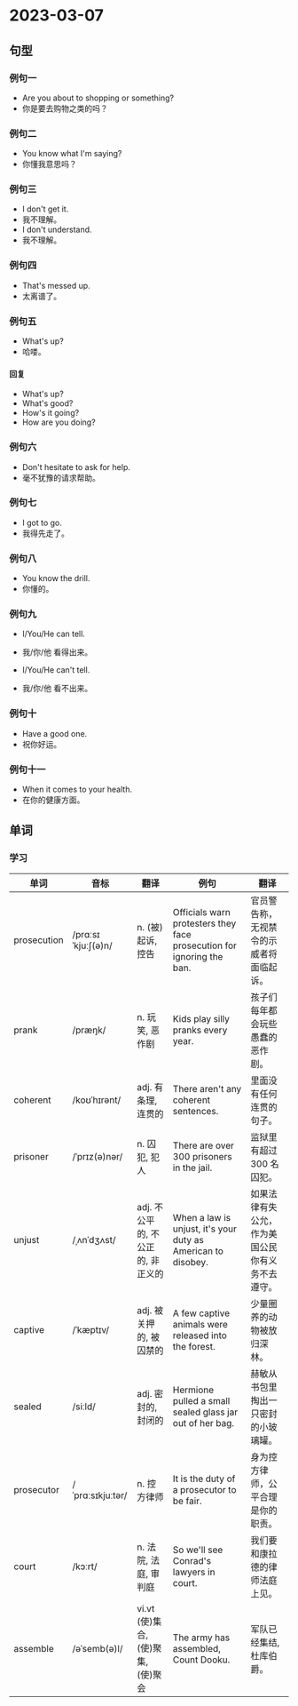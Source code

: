 # 2023-03-07

## 句型

### 例句一

- Are you about to shopping or something?
- 你是要去购物之类的吗？

### 例句二

- You know what I'm saying?
- 你懂我意思吗？

### 例句三

- I don't get it.
- 我不理解。
- I don't understand.
- 我不理解。

### 例句四

- That's messed up.
- 太离谱了。

### 例句五

- What's up?
- 哈喽。

#### 回复

- What's up?
- What's good?
- How's it going?
- How are you doing?

### 例句六

- Don't hesitate to ask for help.
- 毫不犹豫的请求帮助。

### 例句七

- I got to go.
- 我得先走了。

### 例句八

- You know the drill.
- 你懂的。

### 例句九

- I/You/He can tell.
- 我/你/他 看得出来。

- I/You/He can't tell.
- 我/你/他 看不出来。

### 例句十

- Have a good one.
- 祝你好运。

### 例句十一

- When it comes to your health.
- 在你的健康方面。

## 单词

### 学习

| 单词        | 音标               | 翻译                               | 例句                                                                  | 翻译                                             |
| ----------- | ------------------ | ---------------------------------- | --------------------------------------------------------------------- | ------------------------------------------------ |
| prosecution | /prɑːsɪˈkjuːʃ(ə)n/ | n. (被)起诉, 控告                  | Officials warn protesters they face prosecution for ignoring the ban. | 官员警告称，无视禁令的示威者将面临起诉。         |
| prank       | /præŋk/            | n. 玩笑, 恶作剧                    | Kids play silly pranks every year.                                    | 孩子们每年都会玩些愚蠢的恶作剧。                 |
| coherent    | /koʊˈhɪrənt/       | adj. 有条理, 连贯的                | There aren't any coherent sentences.                                  | 里面没有任何连贯的句子。                         |
| prisoner    | /ˈprɪz(ə)nər/      | n. 囚犯, 犯人                      | There are over 300 prisoners in the jail.                             | 监狱里有超过 300 名囚犯。                        |
| unjust      | /ˌʌnˈdʒʌst/        | adj. 不公平的, 不公正的, 非正义的  | When a law is unjust, it's your duty as American to disobey.          | 如果法律有失公允，作为美国公民你有义务不去遵守。 |
| captive     | /ˈkæptɪv/          | adj. 被关押的, 被囚禁的            | A few captive animals were released into the forest.                  | 少量圈养的动物被放归深林。                       |
| sealed      | /siːld/            | adj. 密封的, 封闭的                | Hermione pulled a small sealed glass jar out of her bag.              | 赫敏从书包里掏出一只密封的小玻璃罐。             |
| prosecutor  | /ˈprɑːsɪkjuːtər/   | n. 控方律师                        | It is the duty of a prosecutor to be fair.                            | 身为控方律师，公平合理是你的职责。               |
| court       | /kɔːrt/            | n. 法院, 法庭, 审判庭              | So we'll see Conrad's lawyers in court.                               | 我们要和康拉德的律师法庭上见。                   |
| assemble    | /əˈsemb(ə)l/       | vi.vt (使)集合, (使)聚集, (使)聚会 | The army has assembled, Count Dooku.                                  | 军队已经集结, 杜库伯爵。                         |
